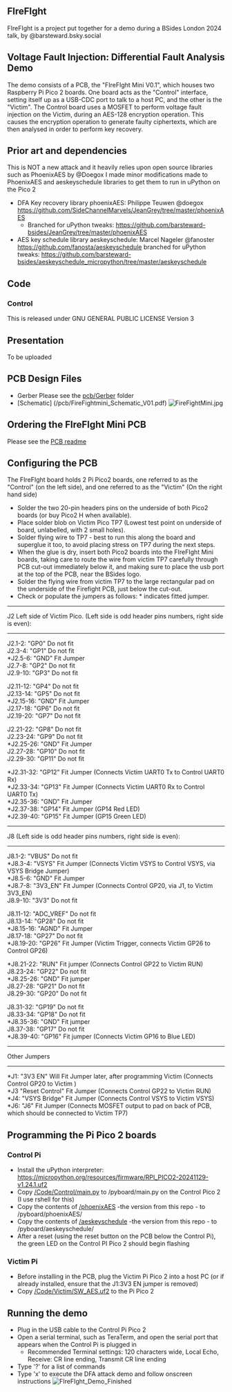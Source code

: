## FIreFIght
FIreFIght is a project put together for a demo during a BSides London 2024 talk, by @barsteward.bsky.social
## Voltage Fault Injection: Differential Fault Analysis Demo
The demo consists of a PCB, the "FIreFIght Mini V0.1", which houses two Raspberry Pi Pico 2 boards. One board acts as the "Control" interface, setting itself up as a USB-CDC port to talk to a host PC, and the other is the "Victim". The Control board uses a MOSFET to perform voltage fault injection on the Victim, during an AES-128 encryption operation. This causes the encryption operation to generate faulty ciphertexts, which are then analysed in order to perform key recovery.
## Prior art and dependencies
This is NOT a new attack and it heavily relies upon open source libraries such as PhoenixAES by @Doegox
I made minor modifications made to PhoenixAES and aeskeyschedule libraries to get them to run in uPython on the Pico 2
* DFA Key recovery library phoenixAES: Philippe Teuwen @doegox 
  https://github.com/SideChannelMarvels/JeanGrey/tree/master/phoenixAES
  * Branched for uPython tweaks: https://github.com/barsteward-bsides/JeanGrey/tree/master/phoenixAES
* AES key schedule library aeskeyschedule: Marcel Nageler @fanoster
  https://github.com/fanosta/aeskeyschedule
  branched for uPython tweaks: https://github.com/barsteward-bsides/aeskeyschedule_micropython/tree/master/aeskeyschedule
## Code
### Control
This is released under GNU GENERAL PUBLIC LICENSE Version 3

## Presentation
To be uploaded
## PCB Design Files
* Gerber Please see the [pcb/Gerber](/pcb/gerber) folder 
* [Schematic] (/pcb/FireFightmini_Schematic_V01.pdf)
![FireFightMini.jpg](Images/FireFightMini.jpg)
## Ordering the FIreFIght Mini PCB
Please see the [PCB readme](/pcb/ReadMe.md)

## Configuring the PCB
The FIreFIght board holds 2 Pi Pico2 boards, one referred to as the "Control" (on the left side), and one referred to as the "Victim" (On the right hand side)  
* Solder the two 20-pin headers pins on the underside of both Pico2 boards (or buy Pico2 H when available).  
* Place solder blob on Victim Pico TP7 (Lowest test point on underside of board, unlabelled, with 2 small holes).  
* Solder flying wire to TP7 - best to run this along the board and superglue it too, to avoid placing stress on TP7 during the next steps.  
* When the glue is dry, insert both Pico2 boards into the FIreFIght Mini boards, taking care to route the wire from victim TP7 carefully through PCB cut-out immediately below it, and making sure to place the usb port at the top of the PCB, near the BSides logo.  
* Solder the flying wire from victim TP7 to the large rectangular pad on the underside of the Firefight PCB, just below the cut-out.  
* Check or populate the jumpers as follows: * indicates fitted jumper.  

___________________________
J2 Left side of Victim Pico. (Left side is odd header pins numbers, right side is even):
___________________________
 J2.1-2:   "GP0" Do not fit  
 J2.3-4:   "GP1" Do not fit  
*J2.5-6:   "GND" Fit Jumper  
 J2.7-8:   "GP2" Do not fit  
 J2.9-10:  "GP3" Do not fit  

 J2.11-12: "GP4" Do not fit  
 J2.13-14: "GP5" Do not fit  
*J2.15-16: "GND" Fit Jumper  
 J2.17-18: "GP6" Do not fit  
 J2.19-20: "GP7" Do not fit  

 J2.21-22: "GP8"  Do not fit  
 J2.23-24: "GP9"  Do not fit  
*J2.25-26: "GND"  Fit Jumper  
 J2.27-28: "GP10" Do not fit  
 J2.29-30: "GP11" Do not fit  

*J2.31-32: "GP12" Fit Jumper (Connects Victim UART0 Tx to Control UART0 Rx)  
*J2.33-34: "GP13" Fit Jumper (Connects Victim UART0 Rx to Control UART0 Tx)  
*J2.35-36: "GND"  Fit Jumper  
*J2.37-38: "GP14" Fit Jumper (GP14 Red LED)  
*J2.39-40: "GP15" Fit Jumper (GP15 Green LED)  

___________________________
J8 (Left side is odd header pins numbers, right side is even):
___________________________
J8.1-2:   "VBUS"     Do not fit  
*J8.3-4:   "VSYS"     Fit Jumper (Connects Victim VSYS to Control VSYS, via VSYS Bridge Jumper)  
*J8.5-6:   "GND"      Fit Jumper  
*J8.7-8:   "3V3_EN"   Fit Jumper (Connects Control GP20, via J1, to Victim 3V3_EN)  
 J8.9-10:  "3V3"      Do not fit  

 J8.11-12: "ADC_VREF" Do not fit   
 J8.13-14: "GP28"     Do not fit  
*J8.15-16: "AGND"     Fit Jumper  
 J8.17-18: "GP27"     Do not fit  
*J8.19-20: "GP26"     Fit Jumper (Victim Trigger, connects Victim GP26 to Control GP26)  

*J8.21-22: "RUN"      Fit jumper (Connects Control GP22 to Victim RUN)  
 J8.23-24: "GP22"     Do not fit  
*J8.25-26: "GND"      Fit jumper  
 J8.27-28: "GP21"     Do not fit  
 J8.29-30: "GP20"     Do not fit  

 J8.31-32: "GP19"     Do not fit  
 J8.33-34: "GP18"     Do not fit  
*J8.35-36: "GND"      Fit jumper  
 J8.37-38: "GP17"     Do not fit  
*J8.39-40: "GP16"     Fit jumper (Connects Victim GP16 to Blue LED)  

__________________________
Other Jumpers
___________________________
*J1: "3V3 EN"        Will Fit Jumper later, after programming Victim (Connects Control GP20 to Victim )  
*J3  "Reset Control" Fit Jumper (Connects Control GP22 to Victim RUN)                                                                                                    
*J4: "VSYS Bridge"   Fit Jumper (Connects Control VSYS to Victim VSYS)  
*J6: "J6"            Fit Jumper (Connects MOSFET output to pad on back of PCB, which should be connected to Victim TP7)  


## Programming the Pi Pico 2 boards
### Control Pi
 * Install the uPython interpreter: https://micropython.org/resources/firmware/RPI_PICO2-20241129-v1.24.1.uf2 
 * Copy [/Code/Control/main.py](/Code/Control/main.py) to /pyboard/main.py on the Control Pico 2 (I use rshell for this)
 * Copy the contents of [/phoenixAES](https://github.com/barsteward-bsides/JeanGrey/tree/master/phoenixAES/phoenixAES) -the version from  this repo - to /pyboard/phoenixAES/
 * Copy the contents of [/aeskeyschedule](https://github.com/barsteward-bsides/aeskeyschedule_micropython/tree/master/aeskeyschedule) -the version from  this repo - to /pyboard/aeskeyschedule/
 * After a reset (using the reset button on the PCB below the Control Pi), the green LED on the Control PI Pico 2 should begin flashing
### Victim Pi
* Before installing in the PCB, plug the Victim Pi Pico 2 into a host PC (or if already installed, ensure that the J1:3V3 EN jumper is removed)
* Copy [/Code/Victim/SW_AES.uf2](/Code/Victim/SW_AES.uf2) to the Pi Pico 2
## Running the demo
* Plug in the USB cable to the Control Pi Pico 2
* Open a serial terminal, such as TeraTerm, and open the serial port that appears when the Control Pi is plugged in
  * Recommended Terminal settings: 120 characters wide, Local Echo, Receive: CR line ending, Transmit CR line ending
* Type '?' for a list of commands
* Type 'x' to execute the DFA attack demo and follow onscreen instructions
![FIreFIght_Demo_Finished](Images/FIreFIght_Demo_Finished.png)
